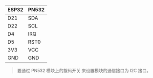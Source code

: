 | ESP32 | PN532 |
| ----- | ----- |
| D21   | SDA   |
| D22   | SCL   |
| D4    | IRQ   |
| D5    | RST0  |
| 3V3   | VCC   |
| GND   | GND   |

> 要通过 PN532 模块上的拨码开关 来设置模块的通信接口为 I2C 接口。